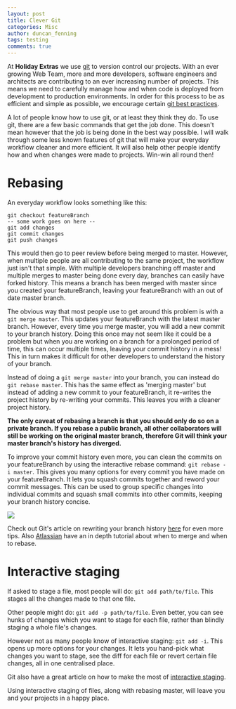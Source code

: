 ```yaml
---
layout: post
title: Clever Git
categories: Misc
author: duncan_fenning
tags: testing
comments: true
---
```


At **Holiday Extras** we use [git](https://git-scm.com/) to version control our projects. With an ever growing Web Team, more and more developers, software engineers and architects are contributing to an ever increasing number of projects. This means we need to carefully manage how and when code is deployed from development to production environments. In order for this process to be as efficient and simple as possible, we encourage certain [git best practices](https://github.com/holidayextras/culture/blob/master/git-best-practices.md).

A lot of people know how to use git, or at least they think they do. To use git, there are a few basic commands that get the job done. This doesn't mean however that the job is being done in the best way possible. I will walk through some less known features of git that will make your everyday workflow cleaner and more efficient. It will also help other people identify how and when changes were made to projects. Win-win all round then!

# Rebasing

An everyday workflow looks something like this:

```
git checkout featureBranch
-- some work goes on here --
git add changes
git commit changes
git push changes
```

This would then go to peer review before being merged to master. However, when multiple people are all contributing to the same project, the workflow just isn't that simple. With multiple developers branching off master and multiple merges to master being done every day, branches can easily have forked history. This means a branch has been merged with master since you created your featureBranch, leaving your featureBranch with an out of date master branch.

The obvious way that most people use to get around this problem is with a `git merge master`. This updates your featureBranch with the latest master branch. However, every time you merge master, you will add a new commit to your branch history. Doing this once may not seem like it could be a problem but when you are working on a branch for a prolonged period of time, this can occur multiple times, leaving your commit history in a mess! This in turn makes it difficult for other developers to understand the history of your branch.

Instead of doing a `git merge master` into your branch, you can instead do `git rebase master`. This has the same effect as 'merging master' but instead of adding a new commit to your featureBranch, it re-writes the project history by re-writing your commits. This leaves you with a cleaner project history.

**The only caveat of rebasing a branch is that you should only do so on a private branch. If you rebase a public branch, all other collaborators will still be working on the original master branch, therefore Git will think your master branch's history has diverged.**

To improve your commit history even more, you can clean the commits on your featureBranch by using the interactive rebase command: `git rebase -i master`. This gives you many options for every commit you have made on your featureBranch. It lets you squash commits together and reword your commit messages. This can be used to group specific changes into individual commits and squash small commits into other commits, keeping your branch history concise.

![](https://cldup.com/YoZRxwNJra-3000x3000.png)

Check out Git's article on rewriting your branch history [here](https://git-scm.com/book/en/v2/Git-Tools-Rewriting-History) for even more tips.
Also [Atlassian](https://www.atlassian.com/git/tutorials/merging-vs-rebasing/workflow-walkthrough) have an in depth tutorial about when to merge and when to rebase.

# Interactive staging

If asked to stage a file, most people will do: `git add path/to/file`. This stages all the changes made to that one file.

Other people might do: `git add -p path/to/file`. Even better, you can see hunks of changes which you want to stage for each file, rather than blindly staging a whole file's changes.

However not as many people know of interactive staging: `git add -i`. This opens up more options for your changes. It lets you hand-pick what changes you want to stage, see the diff for each file or revert certain file changes, all in one centralised place.

Git also have a great article on how to make the most of [interactive staging](https://git-scm.com/book/en/v2/Git-Tools-Interactive-Staging).

Using interactive staging of files, along with rebasing master, will leave you and your projects in a happy place.
